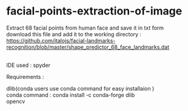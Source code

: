 # facial-points-extraction-of-image
Extract 68 facial points from human face and save it in txt form
<br /> download this file and add it to the working directory :
https://github.com/italojs/facial-landmarks-recognition/blob/master/shape_predictor_68_face_landmarks.dat

<br /> IDE used : spyder 

Requirements : <br />

dlib(conda users use conda command for easy installaion ) <br />
conda command : conda install -c conda-forge dlib  <br /> 
opencv 
